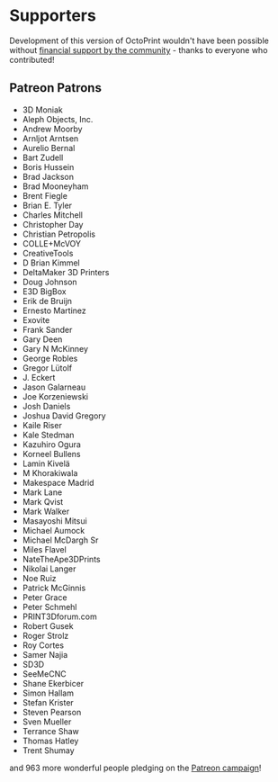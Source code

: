 # Supporters

Development of this version of OctoPrint wouldn't have been possible without
[financial support by the community](http://octoprint.org/support-octoprint/) -
thanks to everyone who contributed!

## Patreon Patrons

  * 3D Moniak
  * Aleph Objects, Inc.
  * Andrew Moorby
  * Arnljot Arntsen
  * Aurelio Bernal
  * Bart Zudell
  * Boris Hussein
  * Brad Jackson
  * Brad Mooneyham
  * Brent Fiegle
  * Brian E. Tyler
  * Charles Mitchell
  * Christopher Day
  * Christian Petropolis
  * COLLE+McVOY
  * CreativeTools
  * D Brian Kimmel
  * DeltaMaker 3D Printers
  * Doug Johnson
  * E3D BigBox
  * Erik de Bruijn
  * Ernesto Martinez
  * Exovite
  * Frank Sander
  * Gary Deen
  * Gary N McKinney
  * George Robles
  * Gregor Lütolf
  * J. Eckert
  * Jason Galarneau
  * Joe Korzeniewski
  * Josh Daniels
  * Joshua David Gregory
  * Kaile Riser
  * Kale Stedman
  * Kazuhiro Ogura
  * Korneel Bullens
  * Lamin Kivelä
  * M Khorakiwala
  * Makespace Madrid
  * Mark Lane
  * Mark Qvist
  * Mark Walker
  * Masayoshi Mitsui
  * Michael Aumock
  * Michael McDargh Sr
  * Miles Flavel
  * NateTheApe3DPrints
  * Nikolai Langer
  * Noe Ruiz
  * Patrick McGinnis
  * Peter Grace
  * Peter Schmehl
  * PRINT3Dforum.com
  * Robert Gusek
  * Roger Strolz
  * Roy Cortes
  * Samer Najia
  * SD3D
  * SeeMeCNC
  * Shane Ekerbicer
  * Simon Hallam
  * Stefan Krister
  * Steven Pearson
  * Sven Mueller
  * Terrance Shaw
  * Thomas Hatley
  * Trent Shumay

and 963 more wonderful people pledging on the [Patreon campaign](https://patreon.com/foosel)!
